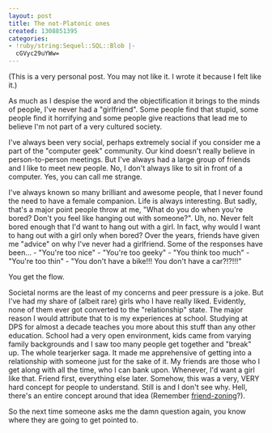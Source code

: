 ```yaml
---
layout: post
title: The not-Platonic ones
created: 1308851395
categories:
- !ruby/string:Sequel::SQL::Blob |-
  cGVyc29uYWw=
---
```

(This is a very personal post. You may not like it. I wrote it because I felt like it.)

As much as I despise the word and the objectification it brings to the minds of people, I've never had a "girlfriend". Some people find that stupid, some people find it horrifying and some people give reactions that lead me to believe I'm not part of a very cultured society.

I've always been very social, perhaps extremely social if you consider me a part of the "computer geek" community. Our kind doesn't really believe in person-to-person meetings. But I've always had a large group of friends and I like to meet new people. No, I don't always like to sit in front of a computer. Yes, you can call me strange.

I've always known so many brilliant and awesome people, that I never found the need to have a female companion. Life is always interesting. But sadly, that's a major point people throw at me, "What do you do when you're bored? Don't you feel like hanging out with someone?". Uh, no. Never felt bored enough that I'd want to hang out with a girl. In fact, why would I want to hang out with a girl only when bored? Over the years, friends have given me "advice" on why I've never had a girlfriend. Some of the responses have been…
    - "You're too nice"
    - "You're too geeky"
    - "You think too much"
    - "You're too thin"
    - "You don't have a bike!!! You don't have a car?!?!!!"

You get the flow.

Societal norms are the least of my concerns and peer pressure is a joke. But I've had my share of (albeit rare) girls who I have really liked. Evidently, none of them ever got converted to the "relationship" state. The major reason I would attribute that to is my experiences at school. Studying at DPS for almost a decade teaches you more about this stuff than any other education. School had a very open environment, kids came from varying family backgrounds and I saw too many people get together and "break" up. The whole tearjerker saga. It made me apprehensive of getting into a relationship with someone just for the sake of it. My friends are those who I get along with all the time, who I can bank upon. Whenever, I'd want a girl like that. Friend first, everything else later. Somehow, this was a very, VERY hard concept for people to understand. Still is and I don't see why. Hell, there's an entire concept around that idea (Remember <a href="http://en.wikipedia.org/wiki/Friend_zone">friend-zoning</a>?).

So the next time someone asks me the damn question again, you know where they are going to get pointed to.
